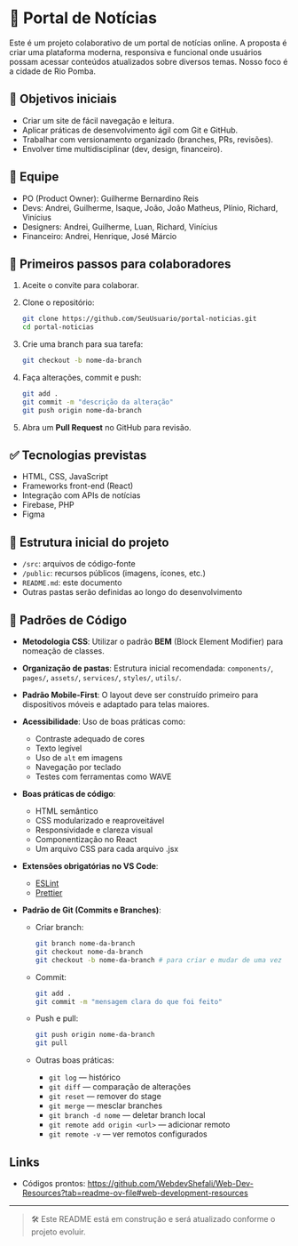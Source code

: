 # 📰 Portal de Notícias

Este é um projeto colaborativo de um portal de notícias online. A proposta é criar uma plataforma moderna, responsiva e funcional onde usuários possam acessar conteúdos atualizados sobre diversos temas. Nosso foco é a cidade de Rio Pomba.

## 📌 Objetivos iniciais

- Criar um site de fácil navegação e leitura.
- Aplicar práticas de desenvolvimento ágil com Git e GitHub.
- Trabalhar com versionamento organizado (branches, PRs, revisões).
- Envolver time multidisciplinar (dev, design, financeiro).

## 👥 Equipe

- PO (Product Owner): Guilherme Bernardino Reis
- Devs: Andrei, Guilherme, Isaque, João, João Matheus, Plínio, Richard, Vinícius
- Designers: Andrei, Guilherme, Luan, Richard, Vinícius
- Financeiro: Andrei, Henrique, José Márcio

## 🚀 Primeiros passos para colaboradores

1. Aceite o convite para colaborar.
2. Clone o repositório:
   ```bash
   git clone https://github.com/SeuUsuario/portal-noticias.git
   cd portal-noticias
   ````

3. Crie uma branch para sua tarefa:

   ```bash
   git checkout -b nome-da-branch
   ```
4. Faça alterações, commit e push:

   ```bash
   git add .
   git commit -m "descrição da alteração"
   git push origin nome-da-branch
   ```
5. Abra um **Pull Request** no GitHub para revisão.

## ✅ Tecnologias previstas

* HTML, CSS, JavaScript
* Frameworks front-end (React)
* Integração com APIs de notícias
* Firebase, PHP
* Figma

## 📂 Estrutura inicial do projeto

* `/src`: arquivos de código-fonte
* `/public`: recursos públicos (imagens, ícones, etc.)
* `README.md`: este documento
* Outras pastas serão definidas ao longo do desenvolvimento

## 🧩 Padrões de Código

* **Metodologia CSS**:
  Utilizar o padrão **BEM** (Block Element Modifier) para nomeação de classes.

* **Organização de pastas**:
  Estrutura inicial recomendada: `components/`, `pages/`, `assets/`, `services/`, `styles/`, `utils/`.

* **Padrão Mobile-First**:
  O layout deve ser construído primeiro para dispositivos móveis e adaptado para telas maiores.

* **Acessibilidade**:
  Uso de boas práticas como:

  * Contraste adequado de cores
  * Texto legível
  * Uso de `alt` em imagens
  * Navegação por teclado
  * Testes com ferramentas como WAVE

* **Boas práticas de código**:

  * HTML semântico
  * CSS modularizado e reaproveitável
  * Responsividade e clareza visual
  * Componentização no React
  * Um arquivo CSS para cada arquivo .jsx

* **Extensões obrigatórias no VS Code**:

  * [ESLint](https://marketplace.visualstudio.com/items?itemName=dbaeumer.vscode-eslint)
  * [Prettier](https://marketplace.visualstudio.com/items?itemName=esbenp.prettier-vscode)

* **Padrão de Git (Commits e Branches)**:

  * Criar branch:

    ```bash
    git branch nome-da-branch
    git checkout nome-da-branch
    git checkout -b nome-da-branch # para criar e mudar de uma vez
    ```
  * Commit:

    ```bash
    git add .
    git commit -m "mensagem clara do que foi feito"
    ```
  * Push e pull:

    ```bash
    git push origin nome-da-branch
    git pull
    ```
  * Outras boas práticas:

    * `git log` — histórico
    * `git diff` — comparação de alterações
    * `git reset` — remover do stage
    * `git merge` — mesclar branches
    * `git branch -d nome` — deletar branch local
    * `git remote add origin <url>` — adicionar remoto
    * `git remote -v` — ver remotos configurados

## Links 
   * Códigos prontos: https://github.com/WebdevShefali/Web-Dev-Resources?tab=readme-ov-file#web-development-resources
---

> 🛠️ Este README está em construção e será atualizado conforme o projeto evoluir.

```

